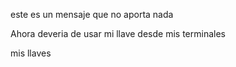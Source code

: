 este es un mensaje que no aporta nada

Ahora deveria de usar mi llave desde mis terminales

mis llaves
